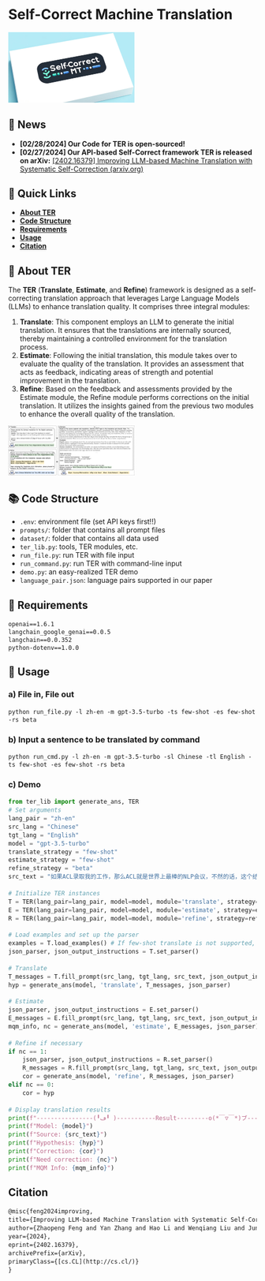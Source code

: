 # Self-Correct Machine Translation

<img src="./paper/sign.png" style="zoom:25%;" />

## **🔔 News**

- **[02/28/2024] Our Code for TER is open-sourced!**
- **[02/27/2024] Our API-based Self-Correct framework TER is released on arXiv:** [[2402.16379] Improving LLM-based Machine Translation with Systematic Self-Correction (arxiv.org)](https://arxiv.org/abs/2402.16379)

## **🚀 Quick Links**

- **[About TER](#about)**
- **[Code Structure](#code)**
- **[Requirements](#req)**
- **[Usage](#us)**
- **[Citation](#c)**

## **🤖** About TER<a name="about"></a>

The **TER** (**Translate**, **Estimate**, and **Refine**) framework is designed as a self-correcting translation approach that leverages Large Language Models (LLMs) to enhance translation quality. It comprises three integral modules:

1. **Translate**: This component employs an LLM to generate the initial translation. It ensures that the translations are internally sourced, thereby maintaining a controlled environment for the translation process.
2. **Estimate**: Following the initial translation, this module takes over to evaluate the quality of the translation. It provides an assessment that acts as feedback, indicating areas of strength and potential improvement in the translation.
3. **Refine**: Based on the feedback and assessments provided by the Estimate module, the Refine module performs corrections on the initial translation. It utilizes the insights gained from the previous two modules to enhance the overall quality of the translation.

<img src="./paper/framework.png" alt="framework.png" style="zoom:25%;" />

## **📚** Code Structure<a name="code"></a>

- `.env`: environment file (set API keys first!!)
- `prompts/`: folder that contains all prompt files
- `dataset/`: folder that contains all data used
- `ter_lib.py`: tools, TER modules, etc.
- `run_file.py`: run TER with file input
- `run_command.py`: run TER with command-line input
- `demo.py`: an easy-realized TER demo
- `language_pair.json`: language pairs supported in our paper

## **📃** Requirements<a name="req"></a>

```
openai==1.6.1
langchain_google_genai==0.0.5
langchain==0.0.352
python-dotenv==1.0.0
```

## **💁** Usage<a name="us"></a>

### a) File in, File out

```
python run_file.py -l zh-en -m gpt-3.5-turbo -ts few-shot -es few-shot -rs beta
```

### b) Input a sentence to be translated by command

```
python run_cmd.py -l zh-en -m gpt-3.5-turbo -sl Chinese -tl English -ts few-shot -es few-shot -rs beta
```

### c) Demo

```python
from ter_lib import generate_ans, TER    
# Set arguments
lang_pair = "zh-en"
src_lang = "Chinese"
tgt_lang = "English"
model = "gpt-3.5-turbo"
translate_strategy = "few-shot"
estimate_strategy = "few-shot"
refine_strategy = "beta"
src_text = "如果ACL录取我的工作，那么ACL就是世界上最棒的NLP会议，不然的话，这个结论就有待商榷。"

# Initialize TER instances
T = TER(lang_pair=lang_pair, model=model, module='translate', strategy=translate_strategy)
E = TER(lang_pair=lang_pair, model=model, module='estimate', strategy=estimate_strategy)
R = TER(lang_pair=lang_pair, model=model, module='refine', strategy=refine_strategy)

# Load examples and set up the parser
examples = T.load_examples() # If few-shot translate is not supported, automatically use zero-shot translate
json_parser, json_output_instructions = T.set_parser()

# Translate
T_messages = T.fill_prompt(src_lang, tgt_lang, src_text, json_output_instructions, examples)
hyp = generate_ans(model, 'translate', T_messages, json_parser)

# Estimate
json_parser, json_output_instructions = E.set_parser()
E_messages = E.fill_prompt(src_lang, tgt_lang, src_text, json_output_instructions, examples, hyp)
mqm_info, nc = generate_ans(model, 'estimate', E_messages, json_parser)

# Refine if necessary
if nc == 1:
    json_parser, json_output_instructions = R.set_parser()
    R_messages = R.fill_prompt(src_lang, tgt_lang, src_text, json_output_instructions, examples, hyp, mqm_info)
    cor = generate_ans(model, 'refine', R_messages, json_parser)
elif nc == 0:
    cor = hyp

# Display translation results
print(f"----------------(╹ڡ╹ )-----------Result---------o(*￣▽￣*)ブ-----------------")
print(f"Model: {model}")
print(f"Source: {src_text}")
print(f"Hypothesis: {hyp}")
print(f"Correction: {cor}")
print(f"Need correction: {nc}")
print(f"MQM Info: {mqm_info}")
```

## Citation<a name="cit"></a>

```latex
@misc{feng2024improving,
title={Improving LLM-based Machine Translation with Systematic Self-Correction},
author={Zhaopeng Feng and Yan Zhang and Hao Li and Wenqiang Liu and Jun Lang and Yang Feng and Jian Wu and Zuozhu Liu},
year={2024},
eprint={2402.16379},
archivePrefix={arXiv},
primaryClass={[cs.CL](http://cs.cl/)}
}
```